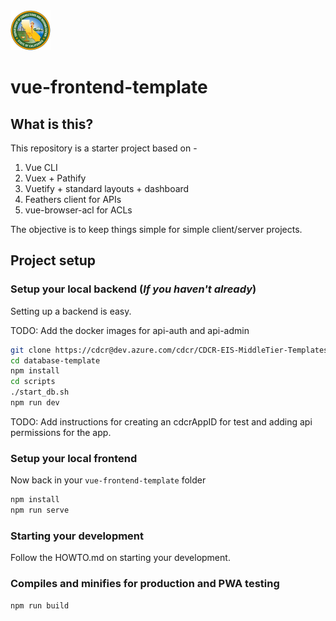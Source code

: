 <img src="./public/img/logo.svg" alt="CDCR Logo" width="64" height="64" />

# vue-frontend-template

## What is this?

This repository is a starter project based on -

1. Vue CLI
2. Vuex + Pathify
3. Vuetify + standard layouts + dashboard
4. Feathers client for APIs
5. vue-browser-acl for ACLs

The objective is to keep things simple for simple client/server projects.

## Project setup

### Setup your local backend (_If you haven't already_)

Setting up a backend is easy.

TODO: Add the docker images for api-auth and api-admin

```sh
git clone https://cdcr@dev.azure.com/cdcr/CDCR-EIS-MiddleTier-Templates/_git/database-template
cd database-template
npm install
cd scripts
./start_db.sh
npm run dev
```

TODO: Add instructions for creating an cdcrAppID for test and adding api permissions for the app.

### Setup your local frontend

Now back in your `vue-frontend-template` folder

```sh
npm install
npm run serve
```

### Starting your development

Follow the HOWTO.md on starting your development.

### Compiles and minifies for production and PWA testing

```
npm run build
```
